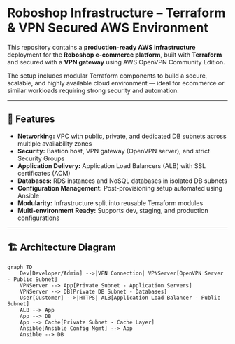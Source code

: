 # Roboshop Infrastructure – Terraform & VPN Secured AWS Environment

This repository contains a **production-ready AWS infrastructure** deployment for the **Roboshop e-commerce platform**, built with **Terraform** and secured with a **VPN gateway** using AWS OpenVPN Community Edition.  

The setup includes modular Terraform components to build a secure, scalable, and highly available cloud environment — ideal for ecommerce or similar workloads requiring strong security and automation.

---

## 📌 Features

- **Networking:** VPC with public, private, and dedicated DB subnets across multiple availability zones  
- **Security:** Bastion host, VPN gateway (OpenVPN server), and strict Security Groups  
- **Application Delivery:** Application Load Balancers (ALB) with SSL certificates (ACM)  
- **Databases:** RDS instances and NoSQL databases in isolated DB subnets  
- **Configuration Management:** Post-provisioning setup automated using Ansible  
- **Modularity:** Infrastructure split into reusable Terraform modules  
- **Multi-environment Ready:** Supports dev, staging, and production configurations  

---

## 🏗 Architecture Diagram

```mermaid
graph TD
    Dev[Developer/Admin] -->|VPN Connection| VPNServer[OpenVPN Server - Public Subnet]
    VPNServer --> App[Private Subnet - Application Servers]
    VPNServer --> DB[Private DB Subnet - Databases]
    User[Customer] -->|HTTPS| ALB[Application Load Balancer - Public Subnet]
    ALB --> App
    App --> DB
    App --> Cache[Private Subnet - Cache Layer]
    Ansible[Ansible Config Mgmt] --> App
    Ansible --> DB
